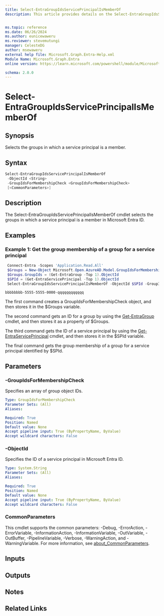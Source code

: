 ```yaml
---
title: Select-EntraGroupIdsServicePrincipalIsMemberOf
description: This article provides details on the Select-EntraGroupIdsServicePrincipalIsMemberOf command.


ms.topic: reference
ms.date: 06/26/2024
ms.author: eunicewaweru
ms.reviewer: stevemutungi
manager: CelesteDG
author: msewaweru
external help file: Microsoft.Graph.Entra-Help.xml
Module Name: Microsoft.Graph.Entra
online version: https://learn.microsoft.com/powershell/module/Microsoft.Graph.Entra/Select-EntraGroupIdsServicePrincipalIsMemberOf

schema: 2.0.0
---
```


# Select-EntraGroupIdsServicePrincipalIsMemberOf

## Synopsis

Selects the groups in which a service principal is a member.

## Syntax

```powershell
Select-EntraGroupIdsServicePrincipalIsMemberOf 
 -ObjectId <String>
 -GroupIdsForMembershipCheck <GroupIdsForMembershipCheck> 
 [<CommonParameters>]
```

## Description

The Select-EntraGroupIdsServicePrincipalIsMemberOf cmdlet selects the groups in which a service principal is a member in Microsoft Entra ID.

## Examples

### Example 1: Get the group membership of a group for a service principal

```powershell
 Connect-Entra -Scopes 'Application.Read.All'
 $Groups = New-Object Microsoft.Open.AzureAD.Model.GroupIdsForMembershipCheck
 $Groups.GroupIds = (Get-EntraGroup -Top 1).ObjectId
 $SPId = (Get-EntraServicePrincipal -Top 1).ObjectId
 Select-EntraGroupIdsServicePrincipalIsMemberOf -ObjectId $SPId -GroupIdsForMembershipCheck $Groups
```

```output
bbbbbbbb-5555-5555-0000-qqqqqqqqqqqq
```

The first command creates a GroupIdsForMembershipCheck object, and then stores it in the $Groups variable.

The second command gets an ID for a group by using the [Get-EntraGroup](./Get-EntraGroup.md) cmdlet, and then stores it as a property of $Groups.

The third command gets the ID of a service principal by using the [Get-EntraServicePrincipal](./Get-EntraServicePrincipal.md) cmdlet, and then stores it in the $SPId variable.

The final command gets the group membership of a group for a service principal identified by $SPId.

## Parameters

### -GroupIdsForMembershipCheck

Specifies an array of group object IDs.

```yaml
Type: GroupIdsForMembershipCheck
Parameter Sets: (All)
Aliases:

Required: True
Position: Named
Default value: None
Accept pipeline input: True (ByPropertyName, ByValue)
Accept wildcard characters: False
```

### -ObjectId

Specifies the ID of a service principal in Microsoft Entra ID.

```yaml
Type: System.String
Parameter Sets: (All)
Aliases:

Required: True
Position: Named
Default value: None
Accept pipeline input: True (ByPropertyName, ByValue)
Accept wildcard characters: False
```

### CommonParameters

This cmdlet supports the common parameters: -Debug, -ErrorAction, -ErrorVariable, -InformationAction, -InformationVariable, -OutVariable, -OutBuffer, -PipelineVariable, -Verbose, -WarningAction, and -WarningVariable. For more information, see [about_CommonParameters](https://go.microsoft.com/fwlink/?LinkID=113216).

## Inputs

## Outputs

## Notes

## Related Links

